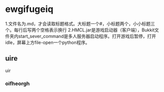 # ewgifugeiq  
1.文件名为.md，才会读取标题格式。大标题一个#，小标题两个，小小标题三个。每行后写两个空格表示换行 
2.HMCL.jar是游戏启动器（客户端），Bukkit文件夹内start_sever_command是多人服务器启动程序。打开游戏后暂停，打开idle，屏幕上方file-open一个python程序。  

## uire  
uir  
### oifheorgh  
